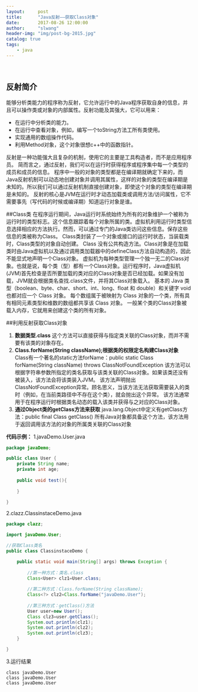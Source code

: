 ```yaml
---
layout:     post
title:      "Java反射——获取Class对象"
date:       2017-08-26 12:00:00
author:     "slwang"
header-img: "img/post-bg-2015.jpg"
catalog: true
tags:
    - java
---
```

﻿
## 反射简介
能够分析类能力的程序称为反射，它允许运行中的Java程序获取自身的信息，并且可以操作类或对象的内部属性。反射功能及其强大，它可以用来：

 - 在运行中分析类的能力。
 - 在运行中查看对象，例如，编写一个toString方法工所有类使用。
 - 实现通用的数组操作代码。
 - 利用Method对象，这个对象很想c++中的函数指针。

反射是一种功能强大且复杂的机制，使用它的主要是工具构造者，而不是应用程序员。
简而言之，通过反射，我们可以在运行时获得程序或程序集中每一个类型的成员和成员的信息。
程序中一般的对象的类型都是在编译期就确定下来的，而Java反射机制可以动态地创建对象并调用其属性，这样的对象的类型在编译期是未知的。所以我们可以通过反射机制直接创建对象，即使这个对象的类型在编译期是未知的。
反射的核心是JVM在运行时才动态加载类或调用方法/访问属性，它不需要事先（写代码的时候或编译期）知道运行对象是谁。

##Class类
在程序运行期间，Java运行时系统始终为所有的对象维护一个被称为运行时的类型标志。这个信息跟踪着每个对象所属的类。虚拟机利用运行时类型信息选择相应的方法执行。然而，可以通过专门的Java类访问这些信息。保存这些信息的类被称为Class。
Class类封装了一个对象或接口的运行时状态，当装载类时，Class类型的对象自动创建。
Class 没有公共构造方法。Class对象是在加载类时由Java虚拟机以及通过调用类加载器中的defineClass方法自动构造的，因此不能显式地声明一个Class对象。
虚拟机为每种类型管理一个独一无二的Class对象。也就是说，每个类（型）都有一个Class对象。运行程序时，Java虚拟机(JVM)首先检查是否所要加载的类对应的Class对象是否已经加载。如果没有加载，JVM就会根据类名查找.class文件，并将其Class对象载入。
基本的 Java 类型（boolean、byte、char、short、int、long、float 和 double）和关键字 void 也都对应一个 Class 对象。
每个数组属于被映射为 Class 对象的一个类，所有具有相同元素类型和维数的数组都共享该 Class 对象。
一般某个类的Class对象被载入内存，它就用来创建这个类的所有对象。

##利用反射获取Class对象

 1. **数据类型.class**
 这个方法可以直接获得与指定类关联的Class对象，而并不需要有该类的对象存在。
 2. **Class.forName(String className);根据类的权限定名构建Class对象**
 Class有一个著名的static方法forName：public static Class forName(String className) throws ClassNotFoundException
该方法可以根据字符串参数所指定的类名获取与该类关联的Class对象。如果该类还没有被装入，该方法会将该类装入JVM。
该方法声明抛出ClassNotFoundException异常。顾名思义，当该方法无法获取需要装入的类时（例如，在当前类路径中不存在这个类），就会抛出这个异常。
该方法通常用于在程序运行时根据类名动态的载入该类并获得与之对应的Class对象。
 3. **通过Object类的getClass方法来获取**
 java.lang.Object中定义有getClass方法：public final Class getClass()
所有Java对象都具备这个方法，该方法用于返回调用该方法的对象的所属类关联的Class对象

**代码示例：**
1.javaDemo.User.java

```java
package javaDemo;

public class User {
	private String name;
	private int age;
	
	public void test(){
		
	}

}
```

2.clazz.ClassinstaceDemo.java
```java
package clazz;

import javaDemo.User;

//获取Class类名
public class ClassinstaceDemo {

	public static void main(String[] args) throws Exception {
		
		//第一种方式：类名.class
		Class<User> clz1=User.class;
		
		//第二种方式：Class.forName(String className);
		Class<?> clz2=Class.forName("javaDemo.User");
		
		//第三种方式：getClass()方法
		User user=new User();
		Class clz3=user.getClass();
		System.out.println(clz1);
		System.out.println(clz2);
		System.out.println(clz3);
	}

}
```

3.运行结果
```
class javaDemo.User
class javaDemo.User
class javaDemo.User
```

